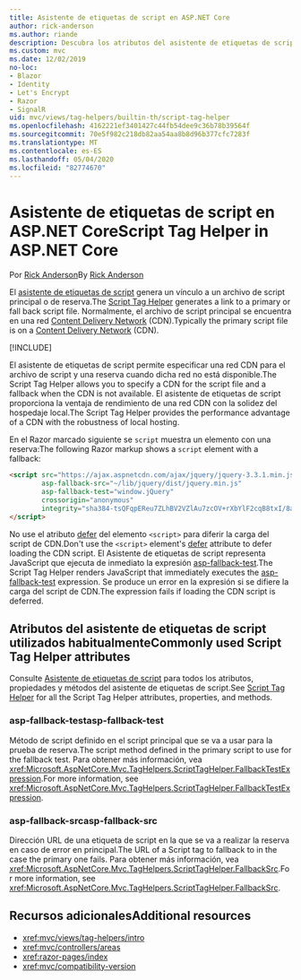 ```yaml
---
title: Asistente de etiquetas de script en ASP.NET Core
author: rick-anderson
ms.author: riande
description: Descubra los atributos del asistente de etiquetas de script de ASP.NET Core y el papel que desempeña cada atributo al ampliar el comportamiento de la etiqueta de script de código HTML.
ms.custom: mvc
ms.date: 12/02/2019
no-loc:
- Blazor
- Identity
- Let's Encrypt
- Razor
- SignalR
uid: mvc/views/tag-helpers/builtin-th/script-tag-helper
ms.openlocfilehash: 4162221ef3401427c44fb54dee9c36b78b39564f
ms.sourcegitcommit: 70e5f982c218db82aa54aa8b8d96b377cfc7283f
ms.translationtype: MT
ms.contentlocale: es-ES
ms.lasthandoff: 05/04/2020
ms.locfileid: "82774670"
---
```

# <a name="script-tag-helper-in-aspnet-core"></a><span data-ttu-id="8aeed-103">Asistente de etiquetas de script en ASP.NET Core</span><span class="sxs-lookup"><span data-stu-id="8aeed-103">Script Tag Helper in ASP.NET Core</span></span>

<span data-ttu-id="8aeed-104">Por [Rick Anderson](https://twitter.com/RickAndMSFT)</span><span class="sxs-lookup"><span data-stu-id="8aeed-104">By [Rick Anderson](https://twitter.com/RickAndMSFT)</span></span>

<span data-ttu-id="8aeed-105">El [asistente de etiquetas de script](xref:Microsoft.AspNetCore.Mvc.TagHelpers.ScriptTagHelper) genera un vínculo a un archivo de script principal o de reserva.</span><span class="sxs-lookup"><span data-stu-id="8aeed-105">The [Script Tag Helper](xref:Microsoft.AspNetCore.Mvc.TagHelpers.ScriptTagHelper) generates a link to a primary or fall back script file.</span></span> <span data-ttu-id="8aeed-106">Normalmente, el archivo de script principal se encuentra en una red [Content Delivery Network](/office365/enterprise/content-delivery-networks#what-exactly-is-a-cdn) (CDN).</span><span class="sxs-lookup"><span data-stu-id="8aeed-106">Typically the primary script file is on a [Content Delivery Network](/office365/enterprise/content-delivery-networks#what-exactly-is-a-cdn) (CDN).</span></span>

[!INCLUDE[](~/includes/cdn.md)]

<span data-ttu-id="8aeed-107">El asistente de etiquetas de script permite especificar una red CDN para el archivo de script y una reserva cuando dicha red no está disponible.</span><span class="sxs-lookup"><span data-stu-id="8aeed-107">The Script Tag Helper allows you to specify a CDN for the script file and a fallback when the CDN is not available.</span></span> <span data-ttu-id="8aeed-108">El asistente de etiquetas de script proporciona la ventaja de rendimiento de una red CDN con la solidez del hospedaje local.</span><span class="sxs-lookup"><span data-stu-id="8aeed-108">The Script Tag Helper provides the performance advantage of a CDN with the robustness of local hosting.</span></span>

<span data-ttu-id="8aeed-109">En el Razor marcado siguiente se `script` muestra un elemento con una reserva:</span><span class="sxs-lookup"><span data-stu-id="8aeed-109">The following Razor markup shows a `script` element with a fallback:</span></span>

```html
<script src="https://ajax.aspnetcdn.com/ajax/jquery/jquery-3.3.1.min.js"
        asp-fallback-src="~/lib/jquery/dist/jquery.min.js"
        asp-fallback-test="window.jQuery"
        crossorigin="anonymous"
        integrity="sha384-tsQFqpEReu7ZLhBV2VZlAu7zcOV+rXbYlF2cqB8txI/8aZajjp4Bqd+V6D5IgvKT">
</script>
```

<span data-ttu-id="8aeed-110">No use el atributo [defer](https://developer.mozilla.org/docs/Web/HTML/Element/script) del elemento `<script>` para diferir la carga del script de CDN.</span><span class="sxs-lookup"><span data-stu-id="8aeed-110">Don't use the `<script>` element's [defer](https://developer.mozilla.org/docs/Web/HTML/Element/script) attribute to defer loading the CDN script.</span></span> <span data-ttu-id="8aeed-111">El Asistente de etiquetas de script representa JavaScript que ejecuta de inmediato la expresión [asp-fallback-test](#asp-fallback-test).</span><span class="sxs-lookup"><span data-stu-id="8aeed-111">The Script Tag Helper renders JavaScript that immediately executes the [asp-fallback-test](#asp-fallback-test) expression.</span></span> <span data-ttu-id="8aeed-112">Se produce un error en la expresión si se difiere la carga del script de CDN.</span><span class="sxs-lookup"><span data-stu-id="8aeed-112">The expression fails if loading the CDN script is deferred.</span></span>

## <a name="commonly-used-script-tag-helper-attributes"></a><span data-ttu-id="8aeed-113">Atributos del asistente de etiquetas de script utilizados habitualmente</span><span class="sxs-lookup"><span data-stu-id="8aeed-113">Commonly used Script Tag Helper attributes</span></span>

<span data-ttu-id="8aeed-114">Consulte [Asistente de etiquetas de script](xref:Microsoft.AspNetCore.Mvc.TagHelpers.ScriptTagHelper) para todos los atributos, propiedades y métodos del asistente de etiquetas de script.</span><span class="sxs-lookup"><span data-stu-id="8aeed-114">See [Script Tag Helper](xref:Microsoft.AspNetCore.Mvc.TagHelpers.ScriptTagHelper) for all the Script Tag Helper attributes, properties, and methods.</span></span>

### <a name="asp-fallback-test"></a><span data-ttu-id="8aeed-115">asp-fallback-test</span><span class="sxs-lookup"><span data-stu-id="8aeed-115">asp-fallback-test</span></span>

<span data-ttu-id="8aeed-116">Método de script definido en el script principal que se va a usar para la prueba de reserva.</span><span class="sxs-lookup"><span data-stu-id="8aeed-116">The script method defined in the primary script to use for the fallback test.</span></span> <span data-ttu-id="8aeed-117">Para obtener más información, vea <xref:Microsoft.AspNetCore.Mvc.TagHelpers.ScriptTagHelper.FallbackTestExpression>.</span><span class="sxs-lookup"><span data-stu-id="8aeed-117">For more information, see <xref:Microsoft.AspNetCore.Mvc.TagHelpers.ScriptTagHelper.FallbackTestExpression>.</span></span>

### <a name="asp-fallback-src"></a><span data-ttu-id="8aeed-118">asp-fallback-src</span><span class="sxs-lookup"><span data-stu-id="8aeed-118">asp-fallback-src</span></span>

<span data-ttu-id="8aeed-119">Dirección URL de una etiqueta de script en la que se va a realizar la reserva en caso de error en principal.</span><span class="sxs-lookup"><span data-stu-id="8aeed-119">The URL of a Script tag to fallback to in the case the primary one fails.</span></span> <span data-ttu-id="8aeed-120">Para obtener más información, vea <xref:Microsoft.AspNetCore.Mvc.TagHelpers.ScriptTagHelper.FallbackSrc>.</span><span class="sxs-lookup"><span data-stu-id="8aeed-120">For more information, see <xref:Microsoft.AspNetCore.Mvc.TagHelpers.ScriptTagHelper.FallbackSrc>.</span></span>

## <a name="additional-resources"></a><span data-ttu-id="8aeed-121">Recursos adicionales</span><span class="sxs-lookup"><span data-stu-id="8aeed-121">Additional resources</span></span>

* <xref:mvc/views/tag-helpers/intro>
* <xref:mvc/controllers/areas>
* <xref:razor-pages/index>
* <xref:mvc/compatibility-version>
